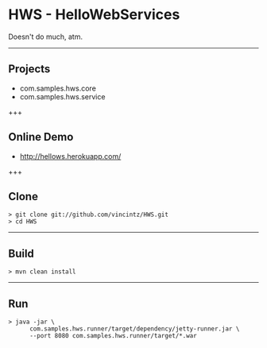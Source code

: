 # HWS - HelloWebServices

Doesn't do much, atm.

---
## Projects
* com.samples.hws.core
* com.samples.hws.service

+++
## Online Demo

* http://hellows.herokuapp.com/

+++
## Clone

```
> git clone git://github.com/vincintz/HWS.git
> cd HWS
```

---
## Build
```
> mvn clean install
```
---
## Run

```
> java -jar \
      com.samples.hws.runner/target/dependency/jetty-runner.jar \
      --port 8080 com.samples.hws.runner/target/*.war
```